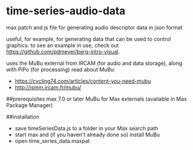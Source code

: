 # time-series-audio-data
max patch and js file for generating audio descriptor data in json format

useful, for example, for generating data that can be used to control graphics. to see an example in use, check out https://github.com/pdmeyer/berg-intro-visual.

uses the MuBu external from IRCAM (for audio and data storage), along with PiPo (for processing)
read about MuBu:
* https://cycling74.com/articles/content-you-need-mubu
* http://ismm.ircam.fr/mubu/

##prerequisites
max 7.0 or later
MuBu for Max externals (available in Max Package Manager)

##installation
* save timeSeriesData.js to a folder in your Max search path
* start max and (if you haven't already done so) install MuBu
* open time_series_data.maxpat
